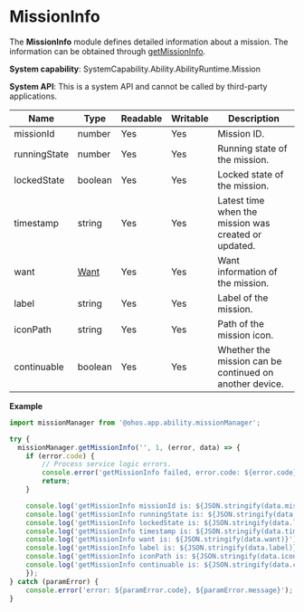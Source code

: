 # MissionInfo

The **MissionInfo** module defines detailed information about a mission. The information can be obtained through [getMissionInfo](js-apis-app-ability-missionManager.md#missionmanagergetmissioninfo).

**System capability**: SystemCapability.Ability.AbilityRuntime.Mission

**System API**: This is a system API and cannot be called by third-party applications.

| Name| Type| Readable| Writable| Description|
| -------- | -------- | -------- | -------- | -------- |
| missionId | number | Yes| Yes| Mission ID.|
| runningState | number | Yes| Yes| Running state of the mission.|
| lockedState | boolean | Yes| Yes| Locked state of the mission.|
| timestamp | string | Yes| Yes| Latest time when the mission was created or updated.|
| want | [Want](js-apis-application-want.md) | Yes| Yes| Want information of the mission.|
| label | string | Yes| Yes| Label of the mission.|
| iconPath | string | Yes| Yes| Path of the mission icon.|
| continuable | boolean | Yes| Yes| Whether the mission can be continued on another device.|

**Example**
```ts
import missionManager from '@ohos.app.ability.missionManager';

try {
  missionManager.getMissionInfo('', 1, (error, data) => {
    if (error.code) {
        // Process service logic errors.
        console.error('getMissionInfo failed, error.code: ${error.code}, error.message: ${error.message}');
        return;
    }

    console.log('getMissionInfo missionId is: ${JSON.stringify(data.missionId)}');
    console.log('getMissionInfo runningState is: ${JSON.stringify(data.runningState)}');
    console.log('getMissionInfo lockedState is: ${JSON.stringify(data.lockedState)}');
    console.log('getMissionInfo timestamp is: ${JSON.stringify(data.timestamp)}');
    console.log('getMissionInfo want is: ${JSON.stringify(data.want)}');
    console.log('getMissionInfo label is: ${JSON.stringify(data.label)}');
    console.log('getMissionInfo iconPath is: ${JSON.stringify(data.iconPath)}');
    console.log('getMissionInfo continuable is: ${JSON.stringify(data.continuable)}');
    });
} catch (paramError) {
    console.error('error: ${paramError.code}, ${paramError.message}');
}
```
